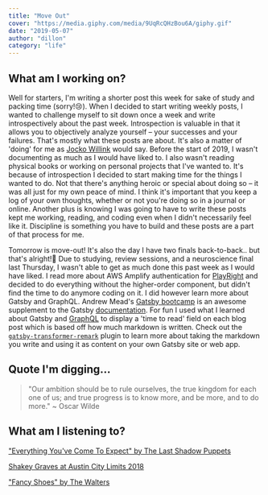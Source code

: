 ```yaml
---
title: "Move Out"
cover: "https://media.giphy.com/media/9UqRcQHzBou6A/giphy.gif"
date: "2019-05-07"
author: "dillon"
category: "life"
---
```

## What am I working on?

Well for starters, I'm writing a shorter post this week for sake of study and packing time (sorry!😢). When I decided to start writing weekly posts, I wanted to challenge myself to sit down once a week and write introspectively about the past week. Introspection is valuable in that it allows you to objectively analyze yourself – your successes and your failures. That's mostly what these posts are about. It's also a matter of 'doing' for me as [Jocko Willink](https://twitter.com/jockowillink/status/1125407387878285312) would say. Before the start of 2019, I wasn't documenting as much as I would have liked to. I also wasn't reading physical books or working on personal projects that I've wanted to. It's because of introspection I decided to start making time for the things I wanted to do. Not that there's anything heroic or special about doing so – it was all just for my own peace of mind. I think it's important that you keep a log of your own thoughts, whether or not you're doing so in a journal or online. Another plus is knowing I was going to have to write these posts kept me working, reading, and coding even when I didn't necessarily feel like it. Discipline is something you have to build and these posts are a part of that process for me.

Tomorrow is move-out! It's also the day I have two finals back-to-back.. but that's alright!🚀 Due to studying, review sessions, and a neuroscience final last Thursday, I wasn't able to get as much done this past week as I would have liked. I read more about AWS Amplify authentication for [PlayRight](https://github.com/dilloncoffman/PlayRight) and decided to do everything without the higher-order component, but didn't find the time to do anymore coding on it. I did however learn more about Gatsby and GraphQL. Andrew Mead's [Gatsby bootcamp](https://www.youtube.com/watch?v=8t0vNu2fCCM) is an awesome supplement to the Gatsby [documentation](https://www.gatsbyjs.org/docs/). For fun I used what I learned about Gatsby and [GraphQL](https://graphql.org/) to display a 'time to read' field on each blog post which is based off how much markdown is written. Check out the [`gatsby-transformer-remark`](https://www.gatsbyjs.org/docs/adding-markdown-pages/#transforming-markdown--gatsby-transformer-remark) plugin to learn more about taking the markdown you write and using it as content on your own Gatsby site or web app.

## Quote I'm digging...
> "Our ambition should be to rule ourselves, the true kingdom for each one of us; and true progress is to know more, and be more, and to do more." ~ Oscar Wilde

## What am I listening to?

["Everything You've Come To Expect" by The Last Shadow Puppets](https://www.youtube.com/watch?v=Wa0py4GBW1w&list=RDWa0py4GBW1w&start_radio=1)

[Shakey Graves at Austin City Limits 2018](https://www.youtube.com/watch?v=PmoB8vujOfo)

["Fancy Shoes" by The Walters](https://www.youtube.com/watch?v=OVg_b6RLBQo)